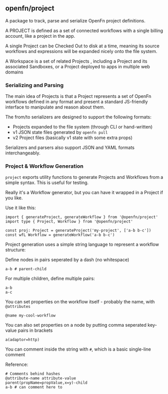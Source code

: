 ## openfn/project

A package to track, parse and serialize OpenFn project definitions.

A PROJECT is defined as a set of connected workflows with a single billing account, like a project in the app.

A single Project can be Checked Out to disk at a time, meaning its source workflows and expressions will be expanded nicely onto the file system.

A Workspace is a set of related Projects , including a Project and its associated Sandboxes, or a Project deployed to apps in multiple web domains

### Serializing and Parsing

The main idea of Projects is that a Project represents a set of OpenFn workflows defined in any format and present a standard JS-friendly interface to manipulate and reason about them.

The from/to serializers are designed to support the following formats:

- Projects expanded to the file system (through CLI or hand-written)
- v1 JSON state files generated by `openfn pull`
- v2 Project files (basically v1 state with some extra props)

Serializers and parsers also support JSON and YAML formats interchangeably.

### Project & Workflow Generation

`project` exports utility functions to generate Projects and Workflows from a simple syntax. This is useful for testing.

Really it's a Workflow generator, but you can have it wrapped in a Project if you like.

Use it like this:

```
import { generateProject, generateWorkflow } from '@openfn/project'
import type { Project, Workflow } from '@openfn/project'

const proj: Project = generateProject('my-project', ['a-b b-c'])
const wfL Workflow = generateWorkflow('a-b b-c')
```

Project generation uses a simple string language to represent a workflow structure:

Define nodes in pairs seperated by a dash (no whitespace)

```
a-b # parent-child
```

For multiple children, define multiple pairs:

```
a-b
a-c
```

You can set properties on the workflow itself - probably the name, with `@attributes`

```
@name my-cool-workflow
```

You can also set properties on a node by putting comma seperated key-value pairs in brackets

```
a(adaptor=http)
```

You can comment inside the string with `#`, which is a basic single-line comment

Reference:

```
# Comments behind hashes
@attribute-name attribute-value
parent(propName=propValue,x=y)-child
a-b # can comment here to
```
